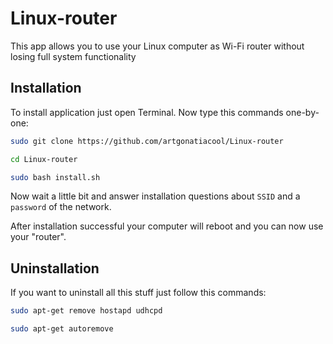 # Linux-router
This app allows you to use your Linux computer as Wi-Fi router without losing full system functionality



## Installation

To install application just open Terminal. Now type this commands one-by-one:

```sh
sudo git clone https://github.com/artgonatiacool/Linux-router

cd Linux-router

sudo bash install.sh
```

Now wait a little bit and answer installation questions about ```SSID``` and a ```password``` of the network. 

After installation successful your computer will reboot and you can now use your "router".

## Uninstallation

If you want to uninstall all this stuff just follow this commands:

```sh
sudo apt-get remove hostapd udhcpd

sudo apt-get autoremove
```
